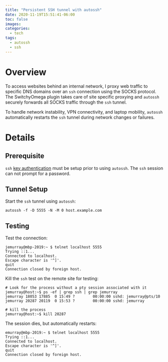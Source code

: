 ```yaml
---
title: "Persistent SSH tunnel with autossh"
date: 2020-11-19T15:51:41-06:00
toc: false
images:
categories:
  - tech
tags: 
  - autossh
  - ssh
---
```


# Overview

To access websites behind an internal network, I proxy web traffic to specific DNS domains over an `ssh` connection using the SOCKS protocol.  The SwitchyOmega plugin takes care of site specific proxying and `autossh` securely forwards all SOCKS traffic through the `ssh` tunnel.  

To handle network instability, VPN connectivity, and laptop mobility, `autossh` automatically restarts the `ssh` tunnel during network changes or failures.

# Details

## Prerequisite 

`ssh` [key authentication](/posts/2020/sshkeygen/) must be setup prior to using `autossh`.  The `ssh` session can not prompt for a password.

## Tunnel Setup

Start the `ssh` tunnel using `autossh`:

```
autossh -f -D 5555 -N -M 0 host.example.com
```

## Testing

Test the connection:

```
jemurray@mbp-2019:~ $ telnet localhost 5555
Trying ::1...
Connected to localhost.
Escape character is '^]'.
quit
Connection closed by foreign host.
```

Kill the `ssh` test on the remote site for testing:

```
# Look for the process without a pty session associated with it
jemurray@host:~$ ps -ef | grep ssh | grep jemurray
jemurray 18053 17885  0 15:49 ?        00:00:00 sshd: jemurray@pts/10
jemurray 20287 20119  0 15:53 ?        00:00:00 sshd: jemurray

# kill the process
jemurray@host:~$ kill 20287
```

The session dies, but automatically restarts:

```
emurray@mbp-2019:~ $ telnet localhost 5555
Trying ::1...
Connected to localhost.
Escape character is '^]'.
quit
Connection closed by foreign host.
```
